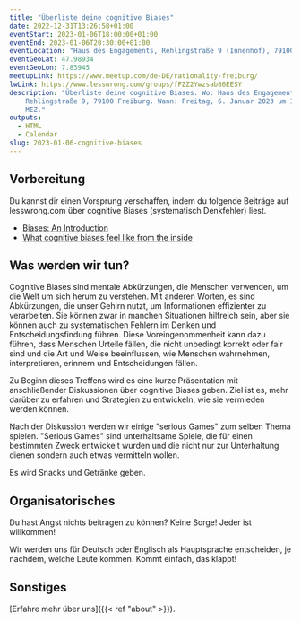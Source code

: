 ```yaml
---
title: "Überliste deine cognitive Biases"
date: 2022-12-31T13:26:58+01:00
eventStart: 2023-01-06T18:00:00+01:00
eventEnd: 2023-01-06T20:30:00+01:00
eventLocation: "Haus des Engagements, Rehlingstraße 9 (Innenhof), 79100 Freiburg"
eventGeoLat: 47.98934
eventGeoLon: 7.83945
meetupLink: https://www.meetup.com/de-DE/rationality-freiburg/
lwLink: https://www.lesswrong.com/groups/fFZZ2Ywzsab86EESY
description: "Überliste deine cognitive Biases. Wo: Haus des Engagements,
    Rehlingstraße 9, 79100 Freiburg. Wann: Freitag, 6. Januar 2023 um 18:00 Uhr
    MEZ."
outputs:
  - HTML
  - Calendar
slug: 2023-01-06-cognitive-biases
---
```


## Vorbereitung

Du kannst dir einen Vorsprung verschaffen, indem du folgende Beiträge auf
lesswrong.com  über cognitive Biases (systematisch Denkfehler) liest.

* [Biases: An Introduction](https://www.lesswrong.com/posts/ptxnyfLWqRZ98wnYi/biases-an-introduction)
* [What cognitive biases feel like from the inside](https://www.lesswrong.com/posts/ERWeEA8op6s6tYCKy/what-cognitive-biases-feel-like-from-the-inside)


## Was werden wir tun?

Cognitive Biases sind mentale Abkürzungen, die Menschen verwenden, um die Welt
um sich herum zu verstehen. Mit anderen Worten, es sind Abkürzungen, die unser
Gehirn nutzt, um Informationen effizienter zu verarbeiten. Sie können zwar in
manchen Situationen hilfreich sein, aber sie können auch zu systematischen
Fehlern im Denken und Entscheidungsfindung führen. Diese Voreingenommenheit
kann dazu führen, dass Menschen Urteile fällen, die nicht unbedingt korrekt
oder fair sind und die Art und Weise beeinflussen, wie Menschen wahrnehmen,
interpretieren, erinnern und Entscheidungen fällen.

Zu Beginn dieses Treffens wird es eine kurze Präsentation mit anschließender
Diskussionen über cognitive Biases geben. Ziel ist es, mehr darüber zu erfahren
und Strategien zu entwickeln, wie sie vermieden werden können.

Nach der Diskussion werden wir einige "serious Games" zum selben Thema spielen.
"Serious Games" sind unterhaltsame Spiele, die für einen bestimmten Zweck
entwickelt wurden und die nicht nur zur Unterhaltung dienen sondern auch etwas
vermitteln wollen.

Es wird Snacks und Getränke geben.


## Organisatorisches

Du hast Angst nichts beitragen zu können? Keine Sorge! Jeder ist willkommen!

Wir werden uns für Deutsch oder Englisch als Hauptsprache entscheiden, je
nachdem, welche Leute kommen. Kommt einfach, das klappt!


## Sonstiges

[Erfahre mehr über uns]({{< ref "about" >}}).
